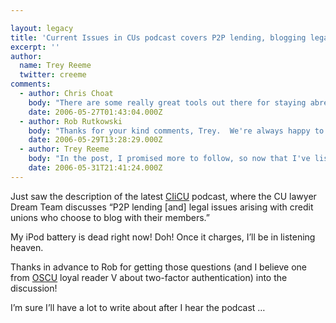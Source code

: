 ```yaml
---

layout: legacy
title: 'Current Issues in CUs podcast covers P2P lending, blogging legal issues'
excerpt: ''
author:
  name: Trey Reeme
  twitter: creeme
comments:
  - author: Chris Choat
    body: "There are some really great tools out there for staying abreast of developments in the credit union movement.  I was not aware of CIiCU until I saw Trey's post, and quickly went out and added the site to my aggregator.  I listened to podcast 1, and it was loaded with an abundance of relevent topics for credit union executives.  I intend to share this stuff with my staff next week, and I believe that it will generate a great deal of excitement as people see the possibilities."
    date: 2006-05-27T01:43:04.000Z
  - author: Rob Rutkowski
    body: "Thanks for your kind comments, Trey.  We're always happy to cover questions from listeners."
    date: 2006-05-29T13:28:29.000Z
  - author: Trey Reeme
    body: "In the post, I promised more to follow, so now that I've listened to the podcast twice, I can add to the discussion.\n\nI worded my question awkwardly when I mentioned to the CIiCU crew initially: \"I'd love to hear you discuss P2P lending, legal issues arising with credit unions who choose to blog with their members ...\"  \n\nIn my typing haste, I forgot the \"and\" so I think I caused some confusion in that some of the participants thought that the P2P sites were blogs and that Verity and First Tech were doing P2P lending.  They definitely aren't.  But they are blogging, which is entirely separate.  Links are in the sidebar of this blog.\n\nSo apologies for my speed typing!  There aren't any CUs experimenting in the online peer-to-peer lending arena (a la Prosper and Zopa) ... yet.  But, wow, have you noticed all the references to Prosper.com popping up?!  It's everywhere.\n\nThe podcast ended up with a good discussion being conducted on the two separate topics.  It even included a reference to why ING Direct doesn't have a blog.  You'll just have to listen to find out.\n\nOn blogging, the consensus was, as I heard it, if a credit union is going to blog with members, the blog will need to be highly moderated.  I couldn't agree more.  (By the way, \"Wells Fargo's blog\":http://blog.wellsfargo.com is a good example of how to cover your legal you-know-what.)\n\nDownload the podcast.  It's good listening!"
    date: 2006-05-31T21:41:24.000Z
---
```


<p>Just saw the description of the latest <a href="http://ciicu.libsyn.com/">CIiCU</a> podcast, where the CU lawyer Dream Team discusses &#8220;P2P lending [and] legal issues arising with credit unions who choose to blog with their members.&#8221;</p>
<p>My iPod battery is dead right now!  Doh!  Once it charges, I&#8217;ll be in listening heaven.</p>
<p>Thanks in advance to Rob for getting those questions (and I believe one from <a href="http://www.opensourcecu.com"><span class="caps">OSCU</span></a> loyal reader V about two-factor authentication) into the discussion!</p>
<p>I&#8217;m sure I&#8217;ll have a lot to write about after I hear the podcast &#8230;</p>